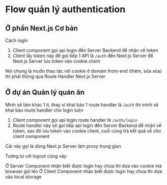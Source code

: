 # Flow quản lý authentication

## Ở phần Next.js Cơ bản

Cách login

1. Client component gọi api login đến Server Backend để nhận về token
2. Client lấy token này để gọi tiếp 1 API là `/auth` đến Next.js Server để Next.js Server lưu token vào cookie client

Nói chung là muốn thao tác với cookie ở domain front-end (thêm, sửa xóa) thì phải thông qua Route Handler Next.js Server

## Ở dự án Quản lý quán ăn

Mình sẽ làm khác 1 tí, thay vì khai báo 1 route handler là `/auth` thì mình sẽ khai báo route handler cho login luôn

1. Client component gọi api login route handler là `/auth/login`
2. Route handler này sẽ gọi tiếp api login đến Server Backend để nhận về token, sau đó lưu token vào cookie client, cuối cùng trả kết quả về cho client component

Cái này gọi là dùng Next.js Server làm proxy trung gian

Tương tự với logout cũng vậy

Ở Server Component nhận biết được login hay chưa thì dựa vào cookie mà browser gửi lên
Ở Client Component nhận biết được login hay chưa thì dựa vào local storage
